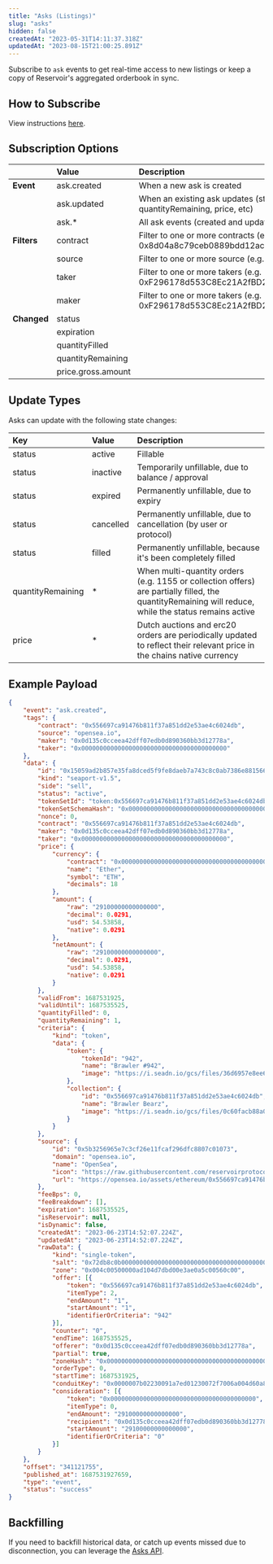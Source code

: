 ```yaml
---
title: "Asks (Listings)"
slug: "asks"
hidden: false
createdAt: "2023-05-31T14:11:37.318Z"
updatedAt: "2023-08-15T21:00:25.891Z"
---
```

Subscribe to `ask` events to get real-time access to new listings or keep a copy of Reservoir's aggregated orderbook in sync.

## How to Subscribe

View instructions [here](https://docs.reservoir.tools/reference/websockets#interacting-with-the-websocket).

## Subscription Options

|             | Value              | Description                                                                       |
| :---------- | :----------------- | :-------------------------------------------------------------------------------- |
| **Event**   | ask.created        | When a new ask is created                                                         |
|             | ask.updated        | When an existing ask updates (status, quantityRemaining, price, etc)              |
|             | ask.\*             | All ask events (created and updated)                                              |
| **Filters** | contract           | Filter to one or more contracts (e.g. 0x8d04a8c79ceb0889bdd12acdf3fa9d207ed3ff63) |
|             | source             | Filter to one or more source (e.g. opensea.io)                                    |
|             | taker              | Filter to one or more takers (e.g. 0xF296178d553C8Ec21A2fBD2c5dDa8CA9ac905A00)    |
|             | maker              | Filter to one or more takers (e.g. 0xF296178d553C8Ec21A2fBD2c5dDa8CA9ac905A00)    |
| **Changed** | status             |                                                                                   |
|             | expiration         |                                                                                   |
|             | quantityFilled     |                                                                                   |
|             | quantityRemaining  |                                                                                   |
|             | price.gross.amount |                                                                                   |

## Update Types

Asks can update with the following state changes:

| Key               | Value     | Description                                                                                                                                          |
| :---------------- | :-------- | :--------------------------------------------------------------------------------------------------------------------------------------------------- |
| status            | active    | Fillable                                                                                                                                             |
| status            | inactive  | Temporarily unfillable, due to balance / approval                                                                                                    |
| status            | expired   | Permanently unfillable, due to expiry                                                                                                                |
| status            | cancelled | Permanently unfillable, due to cancellation (by user or protocol)                                                                                    |
| status            | filled    | Permanently unfillable, because it's been completely filled                                                                                          |
| quantityRemaining | \*        | When multi-quantity orders (e.g. 1155 or collection offers) are partially filled, the quantityRemaining will reduce, while the status remains active |
| price             | \*        | Dutch auctions and erc20 orders are periodically updated to reflect their relevant price in the chains native currency                               |

## Example Payload

```json json
{
	"event": "ask.created",
	"tags": {
		"contract": "0x556697ca91476b811f37a851dd2e53ae4c6024db",
		"source": "opensea.io",
		"maker": "0x0d135c0cceea42dff07edb0d890360bb3d12778a",
		"taker": "0x0000000000000000000000000000000000000000"
	},
	"data": {
		"id": "0x15059ad2b857e35fa8dced5f9fe8daeb7a743c8c0ab7386e8815666457086b5f",
		"kind": "seaport-v1.5",
		"side": "sell",
		"status": "active",
		"tokenSetId": "token:0x556697ca91476b811f37a851dd2e53ae4c6024db:942",
		"tokenSetSchemaHash": "0x0000000000000000000000000000000000000000000000000000000000000000",
		"nonce": 0,
		"contract": "0x556697ca91476b811f37a851dd2e53ae4c6024db",
		"maker": "0x0d135c0cceea42dff07edb0d890360bb3d12778a",
		"taker": "0x0000000000000000000000000000000000000000",
		"price": {
			"currency": {
				"contract": "0x0000000000000000000000000000000000000000",
				"name": "Ether",
				"symbol": "ETH",
				"decimals": 18
			},
			"amount": {
				"raw": "29100000000000000",
				"decimal": 0.0291,
				"usd": 54.53858,
				"native": 0.0291
			},
			"netAmount": {
				"raw": "29100000000000000",
				"decimal": 0.0291,
				"usd": 54.53858,
				"native": 0.0291
			}
		},
		"validFrom": 1687531925,
		"validUntil": 1687535525,
		"quantityFilled": 0,
		"quantityRemaining": 1,
		"criteria": {
			"kind": "token",
			"data": {
				"token": {
					"tokenId": "942",
					"name": "Brawler #942",
					"image": "https://i.seadn.io/gcs/files/36d6957e8ee6b41bd7e343229d678fd1.gif?w=500&auto=format"
				},
				"collection": {
					"id": "0x556697ca91476b811f37a851dd2e53ae4c6024db",
					"name": "Brawler Bearz",
					"image": "https://i.seadn.io/gcs/files/0c60facb88a0601a07de92a59a23ba9a.gif?w=500&auto=format"
				}
			}
		},
		"source": {
			"id": "0x5b3256965e7c3cf26e11fcaf296dfc8807c01073",
			"domain": "opensea.io",
			"name": "OpenSea",
			"icon": "https://raw.githubusercontent.com/reservoirprotocol/indexer/v5/src/models/sources/opensea-logo.svg",
			"url": "https://opensea.io/assets/ethereum/0x556697ca91476b811f37a851dd2e53ae4c6024db/942"
		},
		"feeBps": 0,
		"feeBreakdown": [],
		"expiration": 1687535525,
		"isReservoir": null,
		"isDynamic": false,
		"createdAt": "2023-06-23T14:52:07.224Z",
		"updatedAt": "2023-06-23T14:52:07.224Z",
		"rawData": {
			"kind": "single-token",
			"salt": "0x72db8c0b00000000000000000000000000000000000000005ec645e120ffebf5",
			"zone": "0x004c00500000ad104d7dbd00e3ae0a5c00560c00",
			"offer": [{
				"token": "0x556697ca91476b811f37a851dd2e53ae4c6024db",
				"itemType": 2,
				"endAmount": "1",
				"startAmount": "1",
				"identifierOrCriteria": "942"
			}],
			"counter": "0",
			"endTime": 1687535525,
			"offerer": "0x0d135c0cceea42dff07edb0d890360bb3d12778a",
			"partial": true,
			"zoneHash": "0x0000000000000000000000000000000000000000000000000000000000000000",
			"orderType": 0,
			"startTime": 1687531925,
			"conduitKey": "0x0000007b02230091a7ed01230072f7006a004d60a8d4e71d599b8104250f0000",
			"consideration": [{
				"token": "0x0000000000000000000000000000000000000000",
				"itemType": 0,
				"endAmount": "29100000000000000",
				"recipient": "0x0d135c0cceea42dff07edb0d890360bb3d12778a",
				"startAmount": "29100000000000000",
				"identifierOrCriteria": "0"
			}]
		}
	},
	"offset": "341121755",
	"published_at": 1687531927659,
	"type": "event",
	"status": "success"
}
```

## Backfilling

If you need to backfill historical data, or catch up events missed due to disconnection, you can leverage the [Asks API](https://docs.reservoir.tools/reference/getordersasksv4).